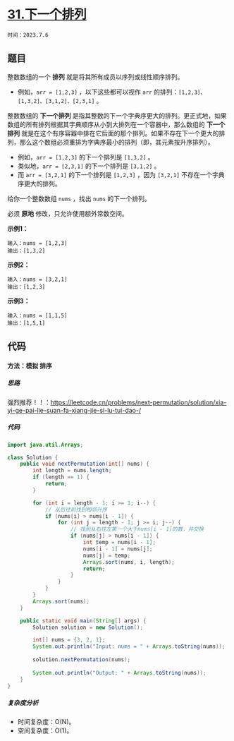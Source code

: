# [31.下一个排列](https://leetcode.cn/problems/next-permutation/)

`时间：2023.7.6`

## 题目

整数数组的一个 **排列** 就是将其所有成员以序列或线性顺序排列。

- 例如，`arr = [1,2,3]` ，以下这些都可以视作 `arr` 的排列：`[1,2,3]、[1,3,2]、[3,1,2]、[2,3,1]` 。

整数数组的 **下一个排列** 是指其整数的下一个字典序更大的排列。更正式地，如果数组的所有排列根据其字典顺序从小到大排列在一个容器中，那么数组的 **下一个排列** 就是在这个有序容器中排在它后面的那个排列。如果不存在下一个更大的排列，那么这个数组必须重排为字典序最小的排列（即，其元素按升序排列）。

- 例如，`arr = [1,2,3]` 的下一个排列是 `[1,3,2]` 。
- 类似地，`arr = [2,3,1]` 的下一个排列是 `[3,1,2]` 。
- 而 `arr = [3,2,1]` 的下一个排列是 `[1,2,3]` ，因为 `[3,2,1]` 不存在一个字典序更大的排列。

给你一个整数数组 `nums` ，找出 `nums` 的下一个排列。

必须 **原地** 修改，只允许使用额外常数空间。

**示例1：**

```
输入：nums = [1,2,3]
输出：[1,3,2]
```

**示例2：**

```
输入：nums = [3,2,1]
输出：[1,2,3]
```

**示例3：**

```
输入：nums = [1,1,5]
输出：[1,5,1]
```

## 代码

#### 方法：模拟 排序

##### 思路

强烈推荐！！：https://leetcode.cn/problems/next-permutation/solution/xia-yi-ge-pai-lie-suan-fa-xiang-jie-si-lu-tui-dao-/

##### 代码

```java
import java.util.Arrays;

class Solution {
    public void nextPermutation(int[] nums) {
        int length = nums.length;
        if (length == 1) {
            return;
        }

        for (int i = length - 1; i >= 1; i--) {
            // 从后往前找到相邻升序
            if (nums[i] > nums[i - 1]) {
                for (int j = length - 1; j >= i; j--) {
                    // 找到从右往左第一个大于nums[i - 1]的数，并交换
                    if (nums[j] > nums[i - 1]) {
                        int temp = nums[i - 1];
                        nums[i - 1] = nums[j];
                        nums[j] = temp;
                        Arrays.sort(nums, i, length);
                        return;
                    }
                }
            }
        }
        Arrays.sort(nums);
    }

    public static void main(String[] args) {
        Solution solution = new Solution();

        int[] nums = {3, 2, 1};
        System.out.println("Input: nums = " + Arrays.toString(nums));
        
        solution.nextPermutation(nums);
        
        System.out.println("Output: " + Arrays.toString(nums));
    }
}
```

##### 复杂度分析

- 时间复杂度：O(N)。
- 空间复杂度：O(1)。